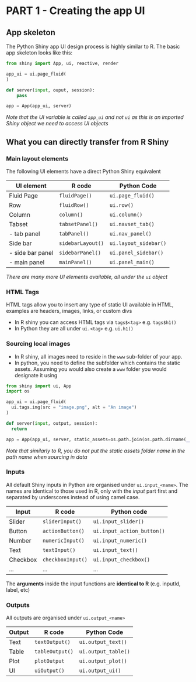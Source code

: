 # PART 1 - Creating the app UI

## App skeleton

The Python Shiny app UI design process is highly similar to R. The basic app
skeleton looks like this:

```python
from shiny import App, ui, reactive, render

app_ui = ui.page_fluid(
)

def server(input, ouput, session):
    pass

app = App(app_ui, server)
```

_Note that the UI variable is called `app_ui` and not `ui` as this is an
imported Shiny object we need to access UI objects_

## What you can directly transfer from R Shiny

### Main layout elements

The following UI elements have a direct Python Shiny equivalent

| UI element       | R code            | Python Code           |
| ---------------- | ----------------- | --------------------- |
| Fluid Page       | `fluidPage()`     | `ui.page_fluid()`     |
| Row              | `fluidRow()`      | `ui.row()`            |
| Column           | `column()`        | `ui.column()`         |
| Tabset           | `tabsetPanel()`   | `ui.navset_tab()`     |
| - tab panel      | `tabPanel()`      | `ui.nav_panel()`      |
| Side bar         | `sidebarLayout()` | `ui.layout_sidebar()` |
| - side bar panel | `sidebarPanel()`  | `ui.panel_sidebar()`  |
| - main panel     | `mainPanel()`     | `ui.panel_main()`     |

_There are many more UI elements available, all under the `ui` object_

### HTML Tags

HTML tags allow you to insert any type of static UI available in HTML, examples
are headers, images, links, or custom divs

- In R shiny you can access HTML tags via `tags$<tag>` e.g. `tags$h1()`
- In Python they are all under `ui.<tag>` e.g. `ui.h1()`

### Sourcing local images

- In R shiny, all images need to reside in the `www` sub-folder of your app.
- In python, you need to define the subfolder which contains the static assets.
  Assuming you would also create a `www` folder you would designate it using

```python
from shiny import ui, App
import os

app_ui = ui.page_fluid(
  ui.tags.img(src = "image.png", alt = "An image")
)

def server(input, output, session):
  return

app = App(app_ui, server, static_assets=os.path.join(os.path.dirname(__file__), "www"))
```

_Note that similarly to R, you do not put the static assets folder name in the
path name when sourcing in data_

### Inputs

All default Shiny inputs in Python are organised under `ui.input_<name>`. The
names are identical to those used in R, only with the _input_ part first and
separated by underscores instead of using camel case.

| Input    | R code            | Python code                |
| -------- | ----------------- | -------------------------- |
| Slider   | `sliderInput()`   | `ui.input_slider()`        |
| Button   | `actionButton()`  | `ui.input_action_button()` |
| Number   | `numericInput()`  | `ui.input_numeric()`       |
| Text     | `textInput()`     | `ui.input_text()`          |
| Checkbox | `checkboxInput()` | `ui.input_checkbox()`      |
| ...      | ...               | ...                        |

The **arguments** inside the input functions are **identical to R** (e.g.
inputId, label, etc)

### Outputs

All outputs are organised under `ui.output_<name>`

| Output | R code          | Python Code         |
| ------ | --------------- | ------------------- |
| Text   | `textOutput()`  | `ui.output_text()`  |
| Table  | `tableOutput()` | `ui.output_table()` |
| Plot   | `plotOutput`    | `ui.output_plot()`  |
| UI     | `uiOutput()`    | `ui.output_ui()`    |
